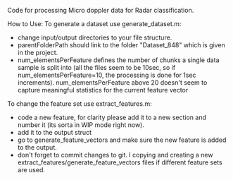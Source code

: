 Code for processing Micro doppler data for Radar classification.

How to Use:
To generate a dataset use generate_dataset.m:
  * change input/output directories to your file structure.
  * parentFolderPath should link to the folder "Dataset_848" which is given in the project.
  * num_elementsPerFeature defines the number of chunks a single data sample is split into 
    (all the files seem to be 10sec, so if num_elementsPerFeature=10, the processing is done for 1sec increments).
    num_elementsPerFeature above 20 doesn't seem to capture meaningful statistics for the current feature vector

To change the feature set use extract_features.m:
  * code a new feature, for clarity please add it to a new section and number it (its sorta in WIP mode right now).
  * add it to the output struct
  * go to generate_feature_vectors and make sure the new feature is added to the output.
  * don't forget to commit changes to git. I copying and creating a new extract_features/generate_feature_vectors files if different feature sets are used.
